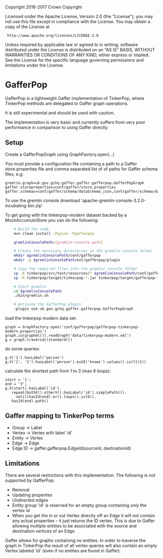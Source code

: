   Copyright 2016-2017 Crown Copyright

  Licensed under the Apache License, Version 2.0 (the "License");
  you may not use this file except in compliance with the License.
  You may obtain a copy of the License at

     http://www.apache.org/licenses/LICENSE-2.0

  Unless required by applicable law or agreed to in writing, software
  distributed under the License is distributed on an "AS IS" BASIS,
  WITHOUT WARRANTIES OR CONDITIONS OF ANY KIND, either express or implied.
  See the License for the specific language governing permissions and
  limitations under the License.


GafferPop
==================================

GafferPop is a lightweight Gaffer implementation of TinkerPop, where TinkerPop methods are delegated to Gaffer graph operations.

It is still experimental and should be used with caution.

The implementation is very basic and currently suffers from very poor performance in comparison to using Gaffer directly.


Setup
------------------
Create a GafferPopGraph using GraphFactory.open(...)

You must provide a configuration file containing a path to a Gaffer store.properties file and comma separated list of of paths for Gaffer schema files, e.g:

    gremlin.graph=uk.gov.gchq.gaffer.gaffer.gafferpop.GafferPopGraph
    gaffer.storeproperties=conf/gaffer/store.properties
    gaffer.schemas=conf/gaffer/schema/dataSchema.json,conf/gaffer/schema/dataTypes.json

To use the gremlin console download 'apache-gremlin-console-3.2.0-incubating-bin.zip'

To get going with the tinkerpop-modern dataset backed by a MockAccumuloStore you can do the following:

```bash
    # Build the code
    mvn clean install -Pquick -Pgafferpop

    gremlinConsolePath=[gremlin-console-path]

    # Create the necessary directories in the gremlin console folder
    mkdir $gremlinConsolePath/conf/gafferpop
    mkdir -p $gremlinConsolePath/ext/gafferpop/plugin

    # Copy the required files into the gremlin console folder
    cp -R tinkerpop/src/test/resources/* $gremlinConsolePath/conf/gafferpop
    cp -R tinkerpop/target/tinkerpop-*.jar tinkerpop/target/gafferpop-*.jar  $gremlinConsolePath/ext/gafferpop/plugin

    # Start gremlin
    cd $gremlinConsolePath
    ./bin/gremlin.sh

    # Activate the GafferPop plugin
    :plugin use uk.gov.gchq.gaffer.gafferpop.GafferPopGraph
```


load the tinkerpop modern data set:

    graph = GraphFactory.open('conf/gafferpop/gafferpop-tinkerpop-modern.properties')
    graph.io(graphml()).readGraph('data/tinkerpop-modern.xml')
    g = graph.traversal(standard())

do some queries:

    g.V('1').hasLabel('person')
    g.V('1', '2').hasLabel('person').outE('knows').values().is(lt(1))

calculate the shortest path from 1 to 3 (max 6 loops):

    start = '1';
    end = '3';
    g.V(start).hasLabel('id').
       repeat(bothE().otherV().hasLabel('id').simplePath()).
         until(hasId(end).or().loops().is(6)).
       hasId(end).path()

Gaffer mapping to TinkerPop terms
------------------
 - Group -> Label
 - Vertex -> Vertex with label 'id'
 - Entity -> Vertex
 - Edge -> Edge
 - Edge ID -> gaffer.gafferpop.EdgeId(sourceId, destinationId)


Limitations
------------------

There are several restrictions with this implementation. The following is not supported by GafferPop:
 - Removal
 - Updating properties
 - Undirected edges
 - Entity group 'id' is reserved for an empty group containing only the vertex id
 - When you get the in or out Vertex directly off an Edge it will not contain any actual properties - it just returns the ID vertex. This is due to Gaffer allowing multiple entities to be associated with the source and destination vertices of an Edge.

Gaffer allows for graphs containing no entities. In order to traverse the graph in TinkerPop
the result of all vertex queries will also contain an empty Vertex labeled 'id' (even if no entities are found in Gaffer).